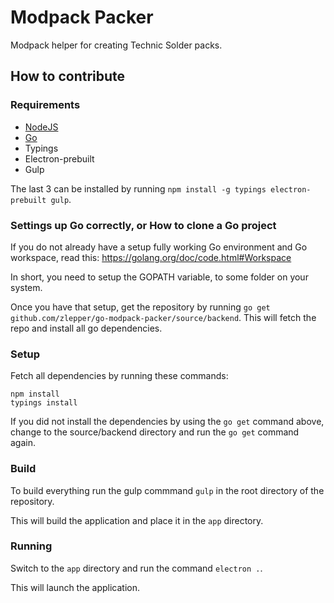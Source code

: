 # Modpack Packer
Modpack helper for creating Technic Solder packs.

## How to contribute

### Requirements
* [NodeJS](https://nodejs.org/)
* [Go](https://golang.org/)
* Typings
* Electron-prebuilt
* Gulp

The last 3 can be installed by running `npm install -g typings electron-prebuilt gulp`. 

### Settings up Go correctly, or How to clone a Go project
If you do not already have a setup fully working Go environment and Go workspace, read this: https://golang.org/doc/code.html#Workspace

In short, you need to setup the GOPATH variable, to some folder on your system. 

Once you have that setup, get the repository by running `go get github.com/zlepper/go-modpack-packer/source/backend`. 
This will fetch the repo and install all go dependencies. 

### Setup
Fetch all dependencies by running these commands:
```
npm install
typings install
```

If you did not install the dependencies by using the `go get` command above, change to the source/backend directory and run the `go get` command again. 

### Build
To build everything run the gulp commmand `gulp` in the root directory of the repository. 

This will build the application and place it in the `app` directory. 

### Running
Switch to the `app` directory and run the command `electron .`. 

This will launch the application. 
